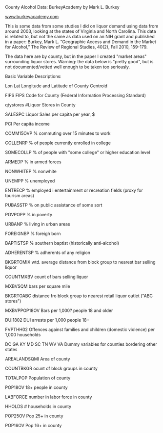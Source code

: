 County Alcohol Data: BurkeyAcademy by Mark L. Burkey

www.burkeyacademy.com

This is some data from some studies I did on liquor demand using data from around 2003, looking at the states of Virginia and North Carolina. This data is related to, but not the same as data used on an NIH grant and published in a paper: 
	Burkey, Mark L. “Geographic Access and Demand in the Market for Alcohol,” The Review of Regional Studies, 40(2), Fall 2010, 159-179.  

The data here are by county, but in the paper I created "market areas" surrounding liquor stores. Warning: the data below is "pretty good", but is not documented/vetted well enough to be taken too seriously.

Basic Variable Descriptions:

Lon	Lat	  Longitude and Latitude of County Centroid

FIPS  FIPS Code for County (Federal Information Processing Standard)

qtystores  #Liquor Stores in County

SALESPC  Liquor Sales per capita per year, $

PCI  Per capita income

COMM15OVP  % commuting over 15 minutes to work

COLLENRP  % of people currently enrolled in college

SOMECOLLP % of people with "some college" or higher education level

ARMEDP % in armed forces

NONWHITEP % nonwhite

UNEMPP % unemployed

ENTRECP % employed i entertainment or recreation fields (proxy for tourism areas)

PUBASSTP % on public assistance of some sort

POVPOPP % in poverty

URBANP % living in urban areas

FOREIGNBP % foreigh born

BAPTISTSP % southern baptist (historically anti-alcohol)

ADHERENTSP % adherents of any religion

BKGRTOMIX wtd. average distance from block group to nearest bar selling liquor

COUNTMXBV count of bars selling liquor

MXBVSQM bars per square mile

BKGRTOABC distance fro block group to nearest retail liquor outlet ("ABC stores")

MXBVPPOP18OV Bars per 1,000? people 18 and older

DUI1802 DUI arrests per 1,000 people 18+

FVPTHH02 Offences against families and children (domestic violence) per 1,000 households

DC	GA	KY	MD	SC	TN	WV	VA	Dummy variables for counties bordering other states

AREALANDSQMI Area of county

COUNTBKGR ocunt of block groups in county

TOTALPOP  Population of county

POP18OV 18+ people in county

LABFORCE number in labor force in county

HHOLDS  # households in county

POP25OV Pop 25+ in county

POP16OV  Pop 16+ in county

